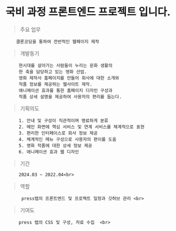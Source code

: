 <h1>국비 과정 프론트엔드 프로젝트 입니다.</h1>

> 주요 업무  

        클론코딩을 통하여 전반적인 웹페이지 제작

>개발동기 

         현시대를 살아가는 사람들이 누리는 문화 생활의 
         한 축을 담당하고 있는 영화 산업.
         영화 제작사 홈페이지를 만들어 회사에 대한 소개와 
         작품 정보를 제공하는 웹사이트 제작.
         애니메이션 효과를 통한 홈페이지 디자인 구성과
         작품 상세 설명을 제공하여 사용자의 편리를 돕는다.


>기획의도
        
         1. 안내 및 구성이 직관적이며 명료하게 분류
         2. 메인 화면에 핵심 서비스 및 연계 서비스를 체계적으로 표현
         3. 편리한 인터페이스로 회사 정보 제공
         4. 체계적인 메뉴 구성으로 사용자의 편이를 도움
         5. 영화 작품에 대한 상세 정보 제공
         6. 애니메이션 효과 웹 디자인


 

      
>기간

         2024.03 ~ 2022.04<br>

>역할

          press탭의 프론트엔드 및 프로젝트 일정과 깃허브 관리 <br>
>
>기여도

         press 탭의 CSS 및 구성, 자료 수집  <br>

